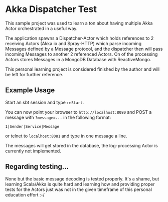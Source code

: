 # Akka Dispatcher Test

This sample project was used to learn a ton about having multiple Akka Actor orchestrated in a useful way.

The application spawns a Dispatcher-Actor which holds references to 2 receiving Actors (Akka.io and Spray-HTTP) which
parse incoming Messages defined by a Message protocol, and the dispatcher then will pass incoming Messages to another 2 
referenced Actors. On of the processing Actors stores Messages in a MongoDB Database with ReactiveMongo.

This personal learning project is considered finished by the author and will be left for further reference.

## Example Usage

Start an sbt session and type `reStart`.

You can now point your browser to `http://localhost:8080` and POST a message with `?message=...` in the following format:

    1|Sender|Service|Message

or telnet to `localhost:8081` and type in one message a line.

The messages will get stored in the database, the log-processing Actor is currently not implemented.

## Regarding testing...

None but the basic message decoding is tested properly. It's a shame, but learning Scala/Akka is quite hard and
learning how and providing proper tests for the Actors just was not in the given timeframe of this personal education
effort :-/